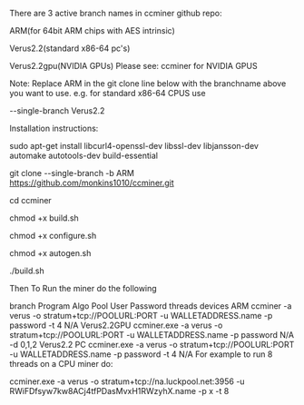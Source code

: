 There are 3 active branch names in ccminer github repo:

ARM(for 64bit ARM chips with AES intrinsic)

Verus2.2(standard x86-64 pc's)

Verus2.2gpu(NVIDIA GPUs) Please see: ccminer for NVIDIA GPUS

Note: Replace ARM in the git clone line below with the branchname above you want to use. e.g.
for standard x86-64 CPUS use

--single-branch Verus2.2

Installation instructions:

sudo apt-get install libcurl4-openssl-dev libssl-dev libjansson-dev automake autotools-dev build-essential

git clone --single-branch -b ARM https://github.com/monkins1010/ccminer.git

cd ccminer

chmod +x build.sh

chmod +x configure.sh

chmod +x autogen.sh

./build.sh

Then To Run the miner do the following

branch	Program	Algo	Pool	User	Password	threads	devices
ARM	ccminer	-a verus	-o stratum+tcp://POOLURL:PORT	-u WALLETADDRESS.name	-p password	-t 4	N/A
Verus2.2GPU	ccminer.exe	-a verus	-o stratum+tcp://POOLURL:PORT	-u WALLETADDRESS.name	-p password	N/A	-d 0,1,2
Verus2.2 PC	ccminer.exe	-a verus	-o stratum+tcp://POOLURL:PORT	-u WALLETADDRESS.name	-p password	-t 4	N/A
For example to run 8 threads on a CPU miner do:

ccminer.exe -a verus -o stratum+tcp://na.luckpool.net:3956 -u RWiFDfsyw7kw8ACj4tfPDasMvxH1RWzyhX.name -p x -t 8
